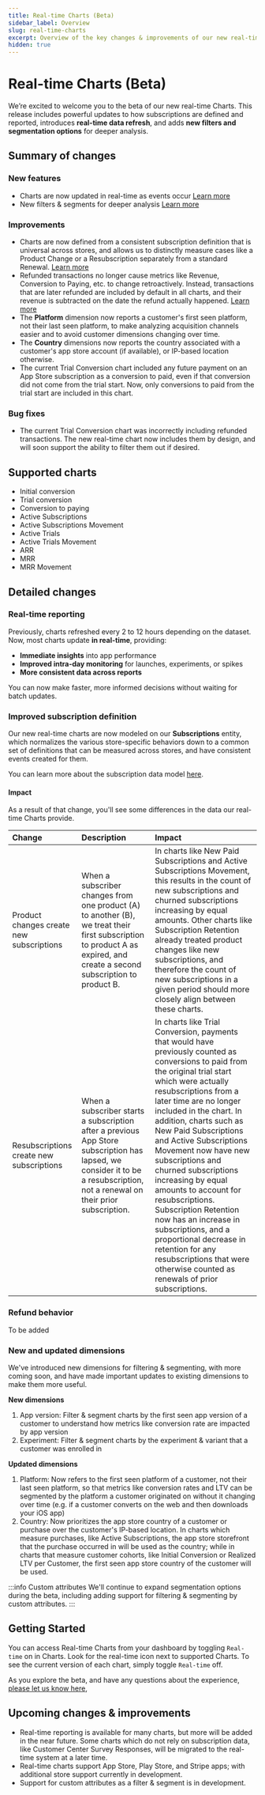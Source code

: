 ```yaml
---
title: Real-time Charts (Beta)
sidebar_label: Overview
slug: real-time-charts
excerpt: Overview of the key changes & improvements of our new real-time Charts beta
hidden: true
---
```


# Real-time Charts (Beta)

We’re excited to welcome you to the beta of our new real-time Charts. This release includes powerful updates to how subscriptions are defined and reported, introduces **real-time data refresh**, and adds **new filters and segmentation options** for deeper analysis.

## Summary of changes

### New features

- Charts are now updated in real-time as events occur [Learn more](/dashboard-and-metrics/charts/real-time-charts#real-time-reporting)
- New filters & segments for deeper analysis [Learn more](/dashboard-and-metrics/charts/real-time-charts#new-and-updated-dimensions)

### Improvements

- Charts are now defined from a consistent subscription definition that is universal across stores, and allows us to distinctly measure cases like a Product Change or a Resubscription separately from a standard Renewal. [Learn more](/dashboard-and-metrics/charts/real-time-charts#improved-subscription-definition)
- Refunded transactions no longer cause metrics like Revenue, Conversion to Paying, etc. to change retroactively. Instead, transactions that are later refunded are included by default in all charts, and their revenue is subtracted on the date the refund actually happened. [Learn more](/dashboard-and-metrics/charts/real-time-charts#refund-behavior)
- The **Platform** dimension now reports a customer's first seen platform, not their last seen platform, to make analyzing acquisition channels easier and to avoid customer dimensions changing over time.
- The **Country** dimensions now reports the country associated with a customer's app store account (if available), or IP-based location otherwise.
- The current Trial Conversion chart included any future payment on an App Store subscription as a conversion to paid, even if that conversion did not come from the trial start. Now, only conversions to paid from the trial start are included in this chart.

### Bug fixes

- The current Trial Conversion chart was incorrectly including refunded transactions. The new real-time chart now includes them by design, and will soon support the ability to filter them out if desired.

## Supported charts

- Initial conversion
- Trial conversion
- Conversion to paying
- Active Subscriptions
- Active Subscriptions Movement
- Active Trials
- Active Trials Movement
- ARR
- MRR
- MRR Movement

## Detailed changes

### Real-time reporting

Previously, charts refreshed every 2 to 12 hours depending on the dataset. Now, most charts update **in real-time**, providing:

- **Immediate insights** into app performance
- **Improved intra-day monitoring** for launches, experiments, or spikes
- **More consistent data across reports**

You can now make faster, more informed decisions without waiting for batch updates.

### Improved subscription definition

Our new real-time charts are now modeled on our **Subscriptions** entity, which normalizes the various store-specific behaviors down to a common set of definitions that can be measured across stores, and have consistent events created for them.

You can learn more about the subscription data model [here](https://www.revenuecat.com/docs/api-v2#tag/Subscription-Data-Model).

#### Impact

As a result of that change, you'll see some differences in the data our real-time Charts provide.

| Change                                   | Description                                                                                                                                                                   | Impact                                                                                                                                                                                                                                                                                                                                                                                                                                                                                                                                                                                                                           |
| :--------------------------------------- | :---------------------------------------------------------------------------------------------------------------------------------------------------------------------------- | :------------------------------------------------------------------------------------------------------------------------------------------------------------------------------------------------------------------------------------------------------------------------------------------------------------------------------------------------------------------------------------------------------------------------------------------------------------------------------------------------------------------------------------------------------------------------------------------------------------------------------- |
| Product changes create new subscriptions | When a subscriber changes from one product (A) to another (B), we treat their first subscription to product A as expired, and create a second subscription to product B.      | In charts like New Paid Subscriptions and Active Subscriptions Movement, this results in the count of new subscriptions and churned subscriptions increasing by equal amounts. Other charts like Subscription Retention already treated product changes like new subscriptions, and therefore the count of new subscriptions in a given period should more closely align between these charts.                                                                                                                                                                                                                                   |
| Resubscriptions create new subscriptions | When a subscriber starts a subscription after a previous App Store subscription has lapsed, we consider it to be a resubscription, not a renewal on their prior subscription. | In charts like Trial Conversion, payments that would have previously counted as conversions to paid from the original trial start which were actually resubscriptions from a later time are no longer included in the chart. In addition, charts such as New Paid Subscriptions and Active Subscriptions Movement now have new subscriptions and churned subscriptions increasing by equal amounts to account for resubscriptions. Subscription Retention now has an increase in subscriptions, and a proportional decrease in retention for any resubscriptions that were otherwise counted as renewals of prior subscriptions. |

### Refund behavior

To be added

### New and updated dimensions

We've introduced new dimensions for filtering & segmenting, with more coming soon, and have made important updates to existing dimensions to make them more useful.

**New dimensions**

1. App version: Filter & segment charts by the first seen app version of a customer to understand how metrics like conversion rate are impacted by app version
2. Experiment: Filter & segment charts by the experiment & variant that a customer was enrolled in

**Updated dimensions**

1. Platform: Now refers to the first seen platform of a customer, not their last seen platform, so that metrics like conversion rates and LTV can be segmented by the platform a customer originated on without it changing over time (e.g. if a customer converts on the web and then downloads your iOS app)
2. Country: Now prioritizes the app store country of a customer or purchase over the customer's IP-based location. In charts which measure purchases, like Active Subscriptions, the app store storefront that the purchase occurred in will be used as the country; while in charts that measure customer cohorts, like Initial Conversion or Realized LTV per Customer, the first seen app store country of the customer will be used.

:::info Custom attributes
We'll continue to expand segmentation options during the beta, including adding support for filtering & segmenting by custom attributes.
:::

## Getting Started

You can access Real-time Charts from your dashboard by toggling `Real-time` on in Charts. Look for the real-time icon next to supported Charts. To see the current version of each chart, simply toggle `Real-time` off.

As you explore the beta, and have any questions about the experience, [please let us know here](http://typeform.com/),

## Upcoming changes & improvements

- Real-time reporting is available for many charts, but more will be added in the near future. Some charts which do not rely on subscription data, like Customer Center Survey Responses, will be migrated to the real-time system at a later time.
- Real-time charts support App Store, Play Store, and Stripe apps; with additional store support currently in development.
- Support for custom attributes as a filter & segment is in development.
